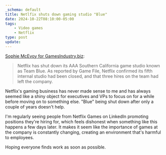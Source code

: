 ```yaml
---
_schema: default
title: Netlfix shuts down gaming studio "Blue"
date: 2024-10-22T08:10:00-05:00
tags:
    - Video games
    - Netflix
type: post
update:
---
```

<a href="https://www.gamesindustry.biz/netflix-shuts-down-california-game-studio" target="_blank" rel="noopener">Sophie McEvoy for GamesIndustry.biz</a>:

> Netflix has shut down its AAA Southern California game studio known as Team Blue. As reported by Game File, Netflix confirmed its fifth internal studio had been closed, and that three hires on the team had left the company.

Netflix's gaming business has never made sense to me and has always seemed like a shiny object for executives and VPs to focus on for a while before moving on to something else. "Blue" being shut down after only a couple of years doesn't help.

I'm regularly seeing people from Netflix Games on LinkedIn promoting positions they're hiring for, which feels dishonest when something like this happens a few days later. It makes it seem like the importance of games at the company is constantly changing, creating an environment that's harmful to employees.

Hoping everyone finds work as soon as possible.